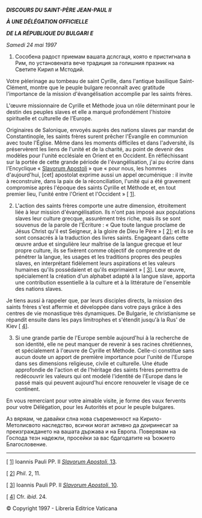 ***DISCOURS DU SAINT-PÈRE JEAN-PAUL II***

***À UNE DÉLÉGATION OFFICIELLE***

***DE LA RÉPUBLIQUE DU BULGARI*** ***E***

*Samedi 24 mai 1997*

1. Cособена радост приемам вашата дслсгаця, която е пристигнала в Рим, по установената вече традиция за голишния празник на Светите Кирил и Мстодий.

Votre pèlerinage au tombeau de saint Cyrille, dans l'antique basilique Saint-Clément, montre que le peuple bulgare reconnaît avec gratitude l'importance de la mission d'évangélisation accomplie par les saints frères.

L'œuvre missionnaire de Cyrille et Méthode joua un rôle déterminant pour le destin des peuples slaves et elle a marqué profondément l'histoire spirituelle et culturelle de l'Europe.

Originaires de Salonique, envoyés auprès des nations slaves par mandat de Constantinople, les saints frères surent prêcher l'Évangile en communion avec toute l'Église. Même dans les moments difficiles et dans l'adversité, ils préservèrent les liens de l'unité et de la charité, au point de devenir des modèles pour l'unité ecclésiale en Orient et en Occident. En réfléchissant sur la portée de cette grande période de l'évangélisation, j'ai pu écrire dans l'Encyclique « [Slavorum Apostoli](http://www.vatican.va/edocs/FRA0078/_INDEX.HTM) » que « pour nous, les hommes d'aujourd'hui, [cet] apostolat exprime aussi un appel œcuménique : il invite à reconstruire, dans la paix de la réconciliation, l'unité qui a été gravement compromise après l'époque des saints Cyrille et Méthode et, en tout premier lieu, l'unité entre l'Orient et l'Occident » [ [1](#_ftn1 "")].

2. L'action des saints frères comporte une autre dimension, étroitement liée à leur mission d'évangélisation. Ils n'ont pas imposé aux populations slaves leur culture grecque, assurément très riche, mais ils se sont souvenus de la parole de l'Écriture : « Que toute langue proclame de Jésus Christ qu'il est Seigneur, à la gloire de Dieu le Père » [ [2](#_ftn2 "")]; et ils se sont consacrés à la traduction des livres saints. Engageant dans cette œuvre ardue et singulière leur maîtrise de la langue grecque et leur propre culture, ils se fixèrent comme objectif de comprendre et de pénétrer la langue, les usages et les traditions propres des peuples slaves, en interprétant fidèlement leurs aspirations et les valeurs humaines qu'ils possédaient et qu'ils exprimaient » [ [3](#_ftn3 "")]. Leur œuvre, spécialement la création d'un alphabet adapté à la langue slave, apporta une contribution essentielle à la culture et à la littérature de l'ensemble des nations slaves.

Je tiens aussi à rappeler que, par leurs disciples directs, la mission des saints frères s'est affermie et développée dans votre pays grâce à des centres de vie monastique très dynamiques. De Bulgarie, le christianisme se répandit ensuite dans les pays limitrophes et s'étendit jusqu'à la Rus' de Kiev [ [4](#_ftn4 "")].

3. Si une grande partie de l'Europe semble aujourd'hui à la recherche de son identité, elle ne peut manquer de revenir à ses racines chrétiennes, et spécialement à l'œuvre de Cyrille et Méthode. Celle-ci constitue sans aucun doute un apport de première importance pour l'unité de l'Europe dans ses dimensions religieuse, civile et culturelle. Une étude approfondie de l'action et de l'héritage des saints frères permettra de redécouvrir les valeurs qui ont modelé l'identité de l'Europe dans le passé mais qui peuvent aujourd'hui encore renouveler le visage de ce continent.

En vous remerciant pour votre aimable visite, je forme des vaux fervents pour votre Délégation, pour les Autorités et pour le peuple bulgares.

Аз вяряам, че давайки слна нова съвременност на Кирило-Метолисвото наследство, всички могат активно да доиринесат за преизграждането на вашата държава и на Европа. Поверявам на Господа тезн надежли, просейки за вас бдагодатите на Ъожието Благословение.

* * *

[ [1](#_ftnref1 "")] Ioannis Pauli PP. II [*Slavorum Apostoli*, 13](http://www.vatican.va/edocs/FRA0078/__P4.HTM).

[ [2](#_ftnref2 "")] *Phil*. 2, 11.

[ [3](#_ftnref3 "")] Ioannis Pauli PP. II [*Slavorum Apostoli*, 10](http://www.vatican.va/edocs/FRA0078/__P3.HTM).

[ [4](#_ftnref4 "")] Cfr. *ibid*. 24.

© Copyright 1997 - Libreria Editrice Vaticana